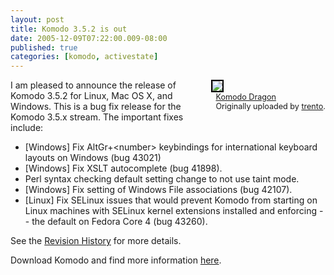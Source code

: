 ```yaml
---
layout: post
title: Komodo 3.5.2 is out
date: 2005-12-09T07:22:00.009-08:00
published: true
categories: [komodo, activestate]
---
```


<div style="float: right; margin-left: 10px; margin-bottom: 10px;"> <a href="http://www.flickr.com/photos/trento/66725521/" title="photo sharing"><img src="http://static.flickr.com/28/66725521_cf17207995_m.jpg" style="border: 2px solid rgb(0, 0, 0);" /></a> <br /> <span style="font-size: 0.9em; margin-top: 0px;">&nbsp; <a href="http://www.flickr.com/photos/trento/66725521/">Komodo Dragon</a>&nbsp; <br />&nbsp; Originally uploaded by <a href="http://www.flickr.com/people/trento/">trento</a>. </span></div>

<p>I am pleased to announce the release of Komodo 3.5.2 for Linux, Mac OS X, and Windows. This is a bug fix release for the Komodo 3.5.x stream. The important fixes include:

</p>

<ul>
<li>[Windows] Fix AltGr+&lt;number&gt; keybindings for international keyboard layouts on Windows (bug 43021)</li>
<li>[Windows] Fix XSLT autocomplete (bug 41898).</li>
<li>Perl syntax checking default setting change to not use taint mode.</li>
<li>[Windows] Fix setting of Windows File associations (bug 42107).</li>
<li>[Linux] Fix SELinux issues that would prevent Komodo from starting on Linux machines with SELinux kernel extensions installed and enforcing -- the default on Fedora Core 4 (bug 43260).</li>
</ul>

<p>See the <a href="http://aspn.activestate.com/ASPN/docs/Komodo/3.5/revisions.html#ko352">Revision History</a> for more details.</p> 

<p>Download Komodo and find more information <a href="http://www.activestate.com/Products/Komodo/">here</a>.</p>
